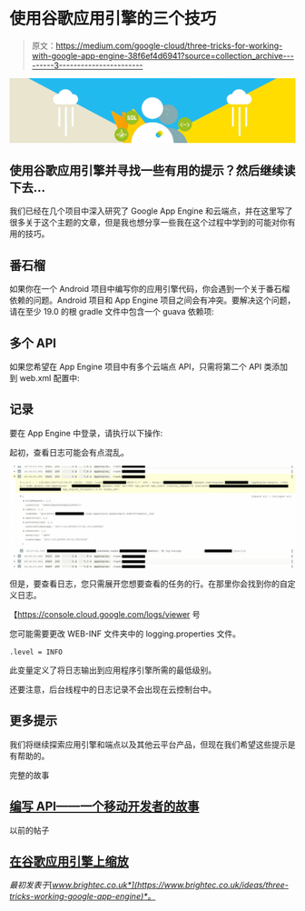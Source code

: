 # 使用谷歌应用引擎的三个技巧

> 原文：<https://medium.com/google-cloud/three-tricks-for-working-with-google-app-engine-38f6ef4d6941?source=collection_archive---------3----------------------->

![](img/d1d01718a027432380bd261c05f38c4b.png)

## 使用谷歌应用引擎并寻找一些有用的提示？然后继续读下去…

我们已经在几个项目中深入研究了 Google App Engine 和云端点，并在这里写了很多关于这个主题的文章，但是我也想分享一些我在这个过程中学到的可能对你有用的技巧。

## 番石榴

如果你在一个 Android 项目中编写你的应用引擎代码，你会遇到一个关于番石榴依赖的问题。Android 项目和 App Engine 项目之间会有冲突。要解决这个问题，请在至少 19.0 的根 gradle 文件中包含一个 guava 依赖项:

## 多个 API

如果您希望在 App Engine 项目中有多个云端点 API，只需将第二个 API 类添加到 web.xml 配置中:

## 记录

要在 App Engine 中登录，请执行以下操作:

起初，查看日志可能会有点混乱。

![](img/d1ca705cf6abfd4bae124472665b684f.png)

但是，要查看日志，您只需展开您想要查看的任务的行。在那里你会找到你的自定义日志。

【https://console.cloud.google.com/logs/viewer 号

您可能需要更改 WEB-INF 文件夹中的 logging.properties 文件。

```
.level = INFO
```

此变量定义了将日志输出到应用程序引擎所需的最低级别。

还要注意，后台线程中的日志记录不会出现在云控制台中。

## 更多提示

我们将继续探索应用引擎和端点以及其他云平台产品，但现在我们希望这些提示是有帮助的。

完整的故事

## [编写 API——一个移动开发者的故事](/@alistairsykes/writing-an-api-a-mobile-developers-story-8f43ec4df075)

以前的帖子

## [在谷歌应用引擎上缩放](/google-cloud/scaling-on-google-app-engine-903a2635f6a0)

*最初发表于*[*www.brightec.co.uk*](https://www.brightec.co.uk/ideas/three-tricks-working-google-app-engine)*。*